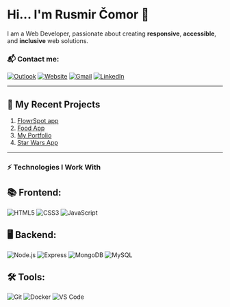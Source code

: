 # Hi... I'm Rusmir Čomor 👋

I am a Web Developer, passionate about creating **responsive**, **accessible**, and **inclusive** web solutions.

### 📬 Contact me:
[![Outlook](https://img.shields.io/badge/Outlook-0078D4?style=for-the-badge&logo=microsoft-outlook&logoColor=white)](mailto:rusmir.c@hotmail.com)
[![Website](https://img.shields.io/badge/Website-orange?style=for-the-badge)](https://yourwebsite.com)
[![Gmail](https://img.shields.io/badge/Gmail-red?style=for-the-badge)](mailto:com.rusmir@gmail.com)
[![LinkedIn](https://img.shields.io/badge/LinkedIn-blue?style=for-the-badge)](https://linkedin.com/in/yourprofile)

---

## 🚀 My Recent Projects
1. [FlowrSpot app](https://flowrspot-pearl.vercel.app/)
2. [Food App](https://food-app-dev.vercel.app/)
3. [My Portfolio](https://portfolio-app-kohl-rho.vercel.app/)
4. [Star Wars App](https://star-wars-app-eight-alpha.vercel.app/)

---

### ⚡ Technologies I Work With
## 📚 Frontend:
![HTML5](https://img.shields.io/badge/-HTML5-E34F26?logo=html5&logoColor=white&style=flat)
![CSS3](https://img.shields.io/badge/-CSS3-1572B6?logo=css3&logoColor=white&style=flat)
![JavaScript](https://img.shields.io/badge/-JavaScript-F7DF1E?logo=javascript&logoColor=black&style=flat)

## 🖥️ Backend:
![Node.js](https://img.shields.io/badge/Node.js-339933?style=for-the-badge&logo=node.js&logoColor=white)
![Express](https://img.shields.io/badge/Express.js-000000?style=for-the-badge&logo=express&logoColor=white)
![MongoDB](https://img.shields.io/badge/MongoDB-47A248?style=for-the-badge&logo=mongodb&logoColor=white)
![MySQL](https://img.shields.io/badge/MySQL-4479A1?style=for-the-badge&logo=mysql&logoColor=white)

## 🛠 Tools:
![Git](https://img.shields.io/badge/Git-F05032?style=for-the-badge&logo=git&logoColor=white)
![Docker](https://img.shields.io/badge/Docker-2496ED?style=for-the-badge&logo=docker&logoColor=white)
![VS Code](https://img.shields.io/badge/VS_Code-007ACC?style=for-the-badge&logo=visual-studio-code&logoColor=white)
